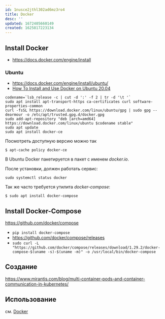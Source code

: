 ```yaml
---
id: 1nusce2jthl302ad6mz3ro4
title: Docker
desc: ''
updated: 1672405660149
created: 1625817223134
---
```


## Install Docker

* https://docs.docker.com/engine/install

### Ubuntu

* https://docs.docker.com/engine/install/ubuntu/
* [How To Install and Use Docker on Ubuntu 20.04](https://www.digitalocean.com/community/tutorials/how-to-install-and-use-docker-on-ubuntu-20-04)

```console
codename=`lsb_release -c | cut -d ':' -f 2 | tr -d '\t '`
sudo apt install apt-transport-https ca-certificates curl software-properties-common
curl -fsSL https://download.docker.com/linux/ubuntu/gpg | sudo gpg --dearmour -o /etc/apt/trusted.gpg.d/docker.gpg
sudo add-apt-repository "deb [arch=amd64] https://download.docker.com/linux/ubuntu $codename stable"
sudo apt update
sudo apt install docker-ce
```

Посмотреть доступную версию можно так

```console
$ apt-cache policy docker-ce
```

В Ubuntu Docker пакетируется в пакет с именем *docker.io*.

После установки, должен работать сервис:

```console
sudo systemctl status docker
```

Так же часто требуется утилита *docker-compose*:

```console
$ sudo apt install docker-compose
```

## Install Docker-Compose

https://github.com/docker/compose

* `pip install docker-compose`
* https://github.com/docker/compose/releases
* `sudo curl -L "https://github.com/docker/compose/releases/download/1.29.2/docker-compose-$(uname -s)-$(uname -m)" -o /usr/local/bin/docker-compose`

## Создание 

https://www.mirantis.com/blog/multi-container-pods-and-container-communication-in-kubernetes/


## Использование

см. [Docker](./docker.md)
